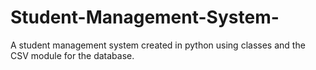 # Student-Management-System-
A student management system created in python using classes and the CSV module for the database.
